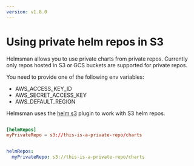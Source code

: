 ```yaml
---
version: v1.8.0
---
```


# Using private helm repos in S3

Helmsman allows you to use private charts from private repos. Currently only repos hosted in S3 or GCS buckets are supported for private repos.

You need to provide one of the following env variables:

- AWS_ACCESS_KEY_ID
- AWS_SECRET_ACCESS_KEY
- AWS_DEFAULT_REGION

Helmsman uses the [helm s3](https://github.com/hypnoglow/helm-s3) plugin to work with S3 helm repos.

```toml

[helmRepos]
myPrivateRepo = s3://this-is-a-private-repo/charts

```

```yaml

helmRepos:
  myPrivateRepo: s3://this-is-a-private-repo/charts

```